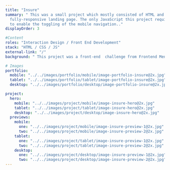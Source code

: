 ```yaml
---
title: "Insure"
summary: " This was a small project which mostly consisted of HTML and CSS. I built a
  fully-responsive landing page. The only JavaScript this project required was
  to enable the toggling of the mobile navigation.."
displayOrder: 3

#Content
roles: "Interaction Design / Front End Development"
stack: "HTML / CSS / JS"
external-link: "/"
background: " This project was a front-end  challenge from Frontend Mentor. It’s a platform that enables you to practice building websites to a design and project brief. Each challenge includes mobile and desktop designs to show how the website should look at different screen sizes. Creating these projects has helped me refine my workflow and solve real-world coding problems. I’ve learned something new with each project, helping me to improve and adapt my style."

# Images
portfolio:
  mobile: "../../images/portfolio/mobile/image-portfolio-insure@2x.jpg"
  tablet: "../../images/portfolio/tablet/image-portfolio-insure@2x.jpg"
  desktop: "../../images/portfolio/desktop/image-portfolio-insure@2x.jpg"

project:
  hero:
    mobile: "../../images/project/mobile/image-insure-hero@2x.jpg"
    tablet: "../../images/project/tablet/image-insure-hero@2x.jpg"
    desktop: "../../images/project/desktop/image-insure-hero@2x.jpg"
  previews:
    mobile:
      one: "../../images/project/mobile/image-insure-preview-1@2x.jpg"
      two: "../../images/project/mobile/image-insure-preview-2@2x.jpg"
    tablet:
      one: "../../images/project/tablet/image-insure-preview-1@2x.jpg"
      two: "../../images/project/tablet/image-insure-preview-2@2x.jpg"
    desktop:
      one: "../../images/project/desktop/image-insure-preview-1@2x.jpg"
      two: "../../images/project/desktop/image-insure-preview-2@2x.jpg"
---
```

